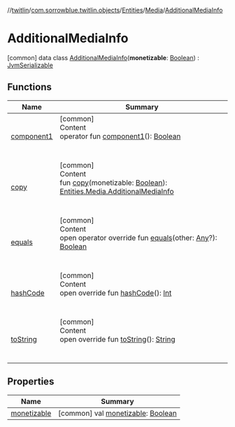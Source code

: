 //[twitlin](../../../../index.md)/[com.sorrowblue.twitlin.objects](../../../index.md)/[Entities](../../index.md)/[Media](../index.md)/[AdditionalMediaInfo](index.md)



# AdditionalMediaInfo  
 [common] data class [AdditionalMediaInfo](index.md)(**monetizable**: [Boolean](https://kotlinlang.org/api/latest/jvm/stdlib/kotlin/-boolean/index.html)) : [JvmSerializable](../../../../com.sorrowblue.twitlin.annotation/-jvm-serializable/index.md)   


## Functions  
  
|  Name|  Summary| 
|---|---|
| <a name="com.sorrowblue.twitlin.objects/Entities.Media.AdditionalMediaInfo/component1/#/PointingToDeclaration/"></a>[component1](component1.md)| <a name="com.sorrowblue.twitlin.objects/Entities.Media.AdditionalMediaInfo/component1/#/PointingToDeclaration/"></a>[common]  <br>Content  <br>operator fun [component1](component1.md)(): [Boolean](https://kotlinlang.org/api/latest/jvm/stdlib/kotlin/-boolean/index.html)  <br><br><br>
| <a name="com.sorrowblue.twitlin.objects/Entities.Media.AdditionalMediaInfo/copy/#kotlin.Boolean/PointingToDeclaration/"></a>[copy](copy.md)| <a name="com.sorrowblue.twitlin.objects/Entities.Media.AdditionalMediaInfo/copy/#kotlin.Boolean/PointingToDeclaration/"></a>[common]  <br>Content  <br>fun [copy](copy.md)(monetizable: [Boolean](https://kotlinlang.org/api/latest/jvm/stdlib/kotlin/-boolean/index.html)): [Entities.Media.AdditionalMediaInfo](index.md)  <br><br><br>
| <a name="kotlin/Any/equals/#kotlin.Any?/PointingToDeclaration/"></a>[equals](../../../../com.sorrowblue.twitlin.v2.users/-users-api/-expansion/-companion/index.md#%5Bkotlin%2FAny%2Fequals%2F%23kotlin.Any%3F%2FPointingToDeclaration%2F%5D%2FFunctions%2F1930806739)| <a name="kotlin/Any/equals/#kotlin.Any?/PointingToDeclaration/"></a>[common]  <br>Content  <br>open operator override fun [equals](../../../../com.sorrowblue.twitlin.v2.users/-users-api/-expansion/-companion/index.md#%5Bkotlin%2FAny%2Fequals%2F%23kotlin.Any%3F%2FPointingToDeclaration%2F%5D%2FFunctions%2F1930806739)(other: [Any](https://kotlinlang.org/api/latest/jvm/stdlib/kotlin/-any/index.html)?): [Boolean](https://kotlinlang.org/api/latest/jvm/stdlib/kotlin/-boolean/index.html)  <br><br><br>
| <a name="kotlin/Any/hashCode/#/PointingToDeclaration/"></a>[hashCode](../../../../com.sorrowblue.twitlin.v2.users/-users-api/-expansion/-companion/index.md#%5Bkotlin%2FAny%2FhashCode%2F%23%2FPointingToDeclaration%2F%5D%2FFunctions%2F1930806739)| <a name="kotlin/Any/hashCode/#/PointingToDeclaration/"></a>[common]  <br>Content  <br>open override fun [hashCode](../../../../com.sorrowblue.twitlin.v2.users/-users-api/-expansion/-companion/index.md#%5Bkotlin%2FAny%2FhashCode%2F%23%2FPointingToDeclaration%2F%5D%2FFunctions%2F1930806739)(): [Int](https://kotlinlang.org/api/latest/jvm/stdlib/kotlin/-int/index.html)  <br><br><br>
| <a name="kotlin/Any/toString/#/PointingToDeclaration/"></a>[toString](../../../../com.sorrowblue.twitlin.v2.users/-users-api/-expansion/-companion/index.md#%5Bkotlin%2FAny%2FtoString%2F%23%2FPointingToDeclaration%2F%5D%2FFunctions%2F1930806739)| <a name="kotlin/Any/toString/#/PointingToDeclaration/"></a>[common]  <br>Content  <br>open override fun [toString](../../../../com.sorrowblue.twitlin.v2.users/-users-api/-expansion/-companion/index.md#%5Bkotlin%2FAny%2FtoString%2F%23%2FPointingToDeclaration%2F%5D%2FFunctions%2F1930806739)(): [String](https://kotlinlang.org/api/latest/jvm/stdlib/kotlin/-string/index.html)  <br><br><br>


## Properties  
  
|  Name|  Summary| 
|---|---|
| <a name="com.sorrowblue.twitlin.objects/Entities.Media.AdditionalMediaInfo/monetizable/#/PointingToDeclaration/"></a>[monetizable](monetizable.md)| <a name="com.sorrowblue.twitlin.objects/Entities.Media.AdditionalMediaInfo/monetizable/#/PointingToDeclaration/"></a> [common] val [monetizable](monetizable.md): [Boolean](https://kotlinlang.org/api/latest/jvm/stdlib/kotlin/-boolean/index.html)   <br>

